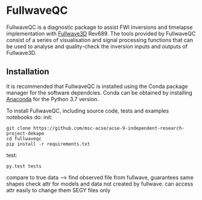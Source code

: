 # FullwaveQC

FullwaveQC is a diagnostic package to assist FWI inversions and timelapse implementation with [Fullwave3D](http://fullwave3d.github.io/)
Rev689.
The tools provided by FullwaveQC consist of a series of visualisation and signal processing functions that can be used
to analyse and quality-check the inversion inputs and outputs of Fullwave3D.


## Installation
It is recommended that FullwaveQC is installed using the Conda package manager for the software dependcies. Conda can be
obtained by installing [Anaconda](https://www.anaconda.com/distribution/) for the Python 3.7 version.

To install FullwaveQC, including source code, tests and examples notebooks do:
init:

    git clone https://github.com/msc-acse/acse-9-independent-research-project-dekape
    cd fullwaveqc
    pip install -r requirements.txt
    

test:
    
    py.test tests


compare to true data --> find observed file from fullwave, guarantees same shapes
check attr for models and data not created by fullwave. can access attr easily to change them
SEGY files only
